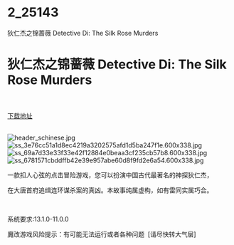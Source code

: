 # 2_25143
狄仁杰之锦蔷薇 Detective Di: The Silk Rose Murders
# 狄仁杰之锦蔷薇 Detective Di: The Silk Rose Murders
 <br/></br>
[下载地址](https://www.switch520.cc/article/25143 "下载地址")
<br/></br>

<p><img title="header_schinese.jpg" src="https://www.switch520.cc/muke_img/2021_12_03_66d0f2d3fa767.jpg" alt="header_schinese.jpg"><br>
<img title="ss_3e76cc51a1d8ec4219a3202575afd1d5ba247f1e.600x338.jpg" src="https://www.switch520.cc/muke_img/2021_12_03_7b3b80aa06873.jpg" alt="ss_3e76cc51a1d8ec4219a3202575afd1d5ba247f1e.600x338.jpg"><br>
<img title="ss_69a7d33e33f33e42f12884e0beaa3cf235cb57b8.600x338.jpg" src="https://www.switch520.cc/muke_img/2021_12_03_f18bcfba48d42.jpg" alt="ss_69a7d33e33f33e42f12884e0beaa3cf235cb57b8.600x338.jpg"><br>
<img title="ss_6781571cbddffb42e39e957abe60d8f9fd2e6a54.600x338.jpg" src="https://www.switch520.cc/muke_img/2021_12_03_8b3d152ee8bce.jpg" alt="ss_6781571cbddffb42e39e957abe60d8f9fd2e6a54.600x338.jpg"></p>
<p>一款扣人心弦的点击冒险游戏，您可以扮演中国古代最著名的神探狄仁杰，</p>
<p>在大唐首府追缉连环谋杀案的真凶。本故事纯属虚构，如有雷同实属巧合。</p>
<p>&nbsp;</p>
<p>系统要求:13.1.0-11.0.0</p>
<p>魔改游戏风险提示：有可能无法运行或者各种问题 &nbsp;[请尽快转大气层]</p>



